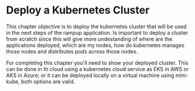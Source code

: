 # Deploy a Kubernetes Cluster

This chapter objective is to deploy the kubernetes cluster that will be used in the next steps of the rampup application. Is important to deploy a cluster from scratch since this will give more undestanding of where are the applications deployed, which are my nodes, how do kubernetes manages those nodes and distributes pods across those nodes. 

For completing this chapter you'll need to show your deployed cluster. This can be done in th cloud using a kubernetes cloud service as EKS in AWS or AKS in Azure; or it can be deployed locally on a virtual machine using mini-kube, both options are valid.